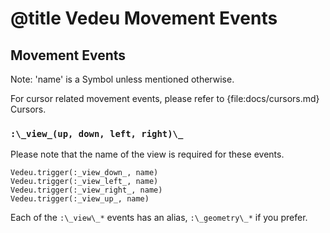 # @title Vedeu Movement Events

## Movement Events

Note: 'name' is a Symbol unless mentioned otherwise.

For cursor related movement events, please refer to
{file:docs/cursors.md} Cursors.


### `:\_view_(up, down, left, right)\_`

Please note that the name of the view is required for these events.

    Vedeu.trigger(:_view_down_, name)
    Vedeu.trigger(:_view_left_, name)
    Vedeu.trigger(:_view_right_, name)
    Vedeu.trigger(:_view_up_, name)

Each of the `:\_view\_*` events has an alias, `:\_geometry\_*` if you prefer.
